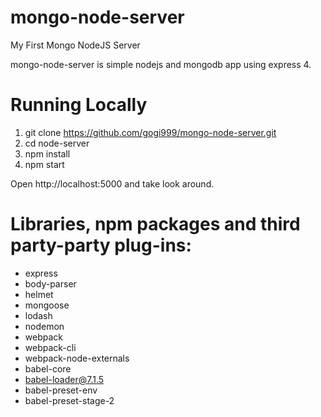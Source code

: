 # mongo-node-server
My First Mongo NodeJS Server

mongo-node-server is simple nodejs and mongodb app using express 4.

# Running Locally
1. git clone https://github.com/gogi999/mongo-node-server.git
2. cd node-server
3. npm install
4. npm start

Open http://localhost:5000 and take look around.

# Libraries, npm packages and third party-party plug-ins:
- express
- body-parser 
- helmet
- mongoose
- lodash
- nodemon
- webpack
- webpack-cli
- webpack-node-externals
- babel-core
- babel-loader@7.1.5
- babel-preset-env
- babel-preset-stage-2 
